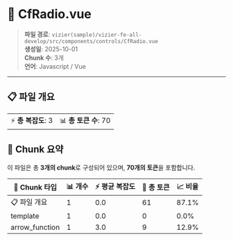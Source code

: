 # 📄 CfRadio.vue

> **파일 경로**: `vizier(sample)/vizier-fe-all-develop/src/components/controls/CfRadio.vue`  
> **생성일**: 2025-10-01  
> **Chunk 수**: 3개  
> **언어**: Javascript / Vue
---


## 📋 파일 개요

| | |
|--|--|
| ⚡ **총 복잡도**: 3 | 📊 **총 토큰 수**: 70 |






## 🧩 Chunk 요약

이 파일은 총 **3개의 chunk**로 구성되어 있으며, **70개의 토큰**을 포함합니다.

| 🧩 Chunk 타입 | 📊 개수 | ⚡ 평균 복잡도 | 📝 총 토큰 | 📈 비율 |
|---------------|--------|-------------|----------|--------|
| 📋 파일 개요 | 1 | 0.0 | 61 | 87.1% |
| template | 1 | 0.0 | 0 | 0.0% |
| arrow_function | 1 | 3.0 | 9 | 12.9% |


